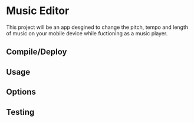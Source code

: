 # Music Editor

This project will be an app desgined to change the pitch, tempo and length of music on your mobile device while fuctioning as a music player.
## Compile/Deploy

## Usage

## Options

## Testing

